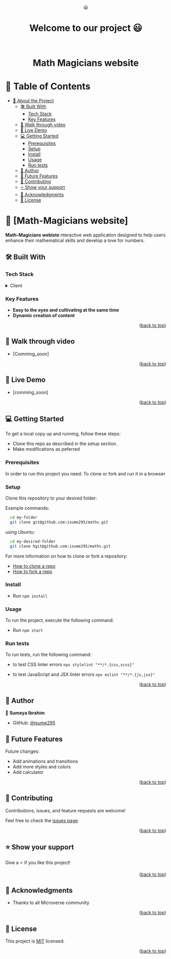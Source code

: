 <a name="readme-top"></a>

<div align="center">
   😃
  <br/>

  <h1><b>Welcome to our project 😃</b></h1>

</div>


<div align="center">
  
  <br/>
<h1 align="center">Math Magicians website</h1>
</div>





<!-- TABLE OF CONTENTS -->

# 📗 Table of Contents

- [📖 About the Project](#about-project)
  - [🛠 Built With ](#-built-with-)
    - [Tech Stack ](#tech-stack-)
    - [Key Features ](#key-features-)
  - [🤯 Walk through video ](#walk-through)
  - [🚀 Live Demo ](#-live-demo-)
  - [💻 Getting Started ](#-getting-started-)
    - [Prerequisites](#prerequisites)
    - [Setup](#setup)
    - [Install](#install)
    - [Usage](#usage)
    - [Run tests](#run-tests)
  - [👥 Author ](#-author-)
  - [🔭 Future Features ](#-future-features-)
  - [🤝 Contributing ](#-contributing-)
  - [⭐️ Show your support ](#️-show-your-support-)
  - [🙏 Acknowledgments ](#-acknowledgments-)
  - [📝 License ](#-license-)

<!-- PROJECT DESCRIPTION -->

# 📖 [Math-Magicians website] <a name="about-project"></a>


**Math-Magicians webiste** nteractive web application designed to help users enhance their mathematical skills and develop a love for numbers. 

## 🛠 Built With <a name="built-with"></a>

### Tech Stack <a name="tech-stack"></a>

<details>
  <summary>Client</summary>
  <ul>
    <li><a href=" ">react</a></li>
  </ul>
</details>



<!-- Features -->

### Key Features <a name="key-features"></a>


- **Easy to the eyes and cultivating at the same time**
- **Dynamic creation of content** 

<p align="right">(<a href="#readme-top">back to top</a>)</p>

<!-- WALKTHROUGH -->

## 🤯 Walk through video <a name="walk-through"></a>


- [Comming_soon] 

<p align="right">(<a href="#readme-top">back to top</a>)</p>


<!-- LIVE DEMO -->

## 🚀 Live Demo <a name="live-demo"></a>


- [comming_soon] 

<p align="right">(<a href="#readme-top">back to top</a>)</p>


<!-- GETTING STARTED -->

## 💻 Getting Started <a name="getting-started"></a>

To get a local copy up and running, follow these steps:

- Clone this repo as described in the setup section. 
- Make modifications as peferred 


### Prerequisites

In order to run this project you need: To clone or fork and run it in a browser


### Setup

Clone this repository to your desired folder:

Example commands:

```sh
  cd my-folder
  git clone git@github.com:isume295/maths.git
```

using Ubuntu:

```sh
  cd my-desired-folder
  git clone hgit@github.com:isume295/maths.git
```

For more information on how to clone or fork a repository:
- <a href="https://docs.github.com/en/repositories/creating-and-managing-repositories/cloning-a-repository">How to clone a repo</a>
- <a href="https://docs.github.com/en/get-started/quickstart/fork-a-repo">How to fork a repo</a>

### Install

- Run ` npm install `

### Usage

To run the project, execute the following command:

- Run `npm start`

### Run tests

To run tests, run the following command:

- to test CSS linter errors `npx stylelint "**/*.{css,scss}"`

- to test JavaScript and JSX linter errors  `npx eslint "**/*.{js,jsx}"`

<p align="right">(<a href="#readme-top">back to top</a>)</p>

<!-- AUTHORS -->

## 👥 Author <a name="authors"></a>

👤 **Sumeya Ibrahim**


- GitHub: [@isume295](https://github.com/isume295)



<!-- FUTURE FEATURES -->

## 🔭 Future Features <a name="future-features"></a>



Future changes:
- Add animations and transitions
- Add more styles and colors
- Add calculator

<p align="right">(<a href="#readme-top">back to top</a>)</p>

<!-- CONTRIBUTING -->

## 🤝 Contributing <a name="contributing"></a>

Contributions, issues, and feature requests are welcome!

Feel free to check the [issues page](../../issues/).

<p align="right">(<a href="#readme-top">back to top</a>)</p>

<!-- SUPPORT -->

## ⭐️ Show your support <a name="support"></a>


Give a ⭐️ if you like this project!

<p align="right">(<a href="#readme-top">back to top</a>)</p>

<!-- ACKNOWLEDGEMENTS -->

## 🙏 Acknowledgments <a name="acknowledgements"></a>


- Thanks to all Microverse community


<p align="right">(<a href="#readme-top">back to top</a>)</p>

<!-- FAQ (optional) 

## ❓ FAQ (OPTIONAL) <a name="faq"></a>

> Add at least 2 questions new developers would ask when they decide to use your project.

- **[Question_1]**

  - [Answer_1]

- **[Question_2]**

  - [Answer_2]

<p align="right">(<a href="#readme-top">back to top</a>)</p>

-->

<!-- LICENSE -->

## 📝 License <a name="license"></a>

This project is [MIT](./LICENSE) licensed.

<p align="right">(<a href="#readme-top">back to top</a>)</p>
